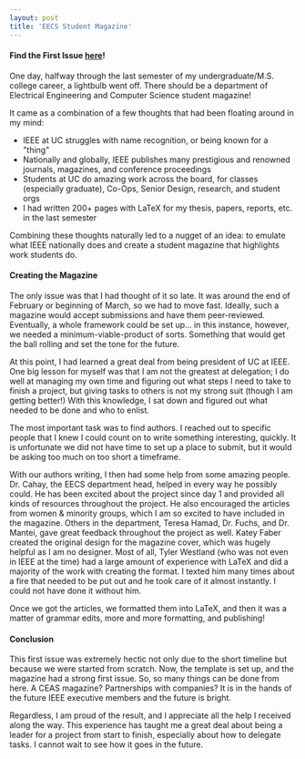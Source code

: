 ```yaml
---
layout: post
title: 'EECS Student Magazine'
---
```


#### Find the First Issue [here](https://santacml.github.io/assets/April_Issue_IEEE_final.pdf)!

One day, halfway through the last semester of my undergraduate/M.S. college career, a lightbulb went off. There should be a department of Electrical Engineering and Computer Science student magazine!

It came as a combination of a few thoughts that had been floating around in my mind:

* IEEE at UC struggles with name recognition, or being known for a "thing"
* Nationally and globally, IEEE publishes many prestigious and renowned journals, magazines, and conference proceedings
* Students at UC do amazing work across the board, for classes (especially graduate), Co-Ops, Senior Design, research, and student orgs
* I had written 200+ pages with LaTeX for my thesis, papers, reports, etc. in the last semester

Combining these thoughts naturally led to a nugget of an idea: to emulate what IEEE nationally does and create a student magazine that highlights work students do.

#### Creating the Magazine

The only issue was that I had thought of it so late. It was around the end of February or beginning of March, so we had to move fast. Ideally, such a magazine would accept submissions and have them peer-reviewed. Eventually, a whole framework could be set up... in this instance, however, we needed a minimum-viable-product of sorts. Something that would get the ball rolling and set the tone for the future.

At this point, I had learned a great deal from being president of UC at IEEE. One big lesson for myself was that I am not the greatest at delegation; I do well at managing my own time and figuring out what steps I need to take to finish a project, but giving tasks to others is not my strong suit (though I am getting better!) With this knowledge, I sat down and figured out what needed to be done and who to enlist. 

The most important task was to find authors. I reached out to specific people that I knew I could count on to write something interesting, quickly. It is unfortunate we did not have time to set up a place to submit, but it would be asking too much on too short a timeframe. 

With our authors writing, I then had some help from some amazing people. Dr. Cahay, the EECS department head, helped in every way he possibly could. He has been excited about the project since day 1 and provided all kinds of resources throughout the project. He also encouraged the articles from women & minority groups, which I am so excited to have included in the magazine. Others in the department, Teresa Hamad, Dr. Fuchs, and Dr. Mantei, gave great feedback throughout the project as well. Katey Faber created the original design for the magazine cover, which was hugely helpful as I am no designer. Most of all, Tyler Westland (who was not even in IEEE at the time) had a large amount of experience with LaTeX and did a majority of the work with creating the format. I texted him many times about a fire that needed to be put out and he took care of it almost instantly. I could not have done it without him. 

Once we got the articles, we formatted them into LaTeX, and then it was a matter of grammar edits, more and more formatting, and publishing!

#### Conclusion

This first issue was extremely hectic not only due to the short timeline but because we were started from scratch. Now, the template is set up, and the magazine had a strong first issue. So, so many things can be done from here. A CEAS magazine? Partnerships with companies? It is in the hands of the future IEEE executive members and the future is bright. 

Regardless, I am proud of the result, and I appreciate all the help I received along the way. This experience has taught me a great deal about being a leader for a project from start to finish, especially about how to delegate tasks. I cannot wait to see how it goes in the future.